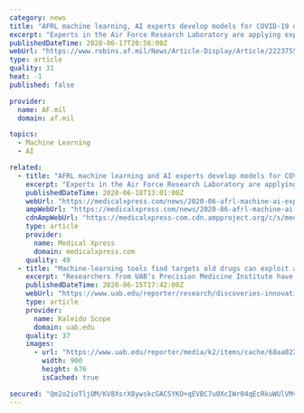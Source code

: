 ```yaml
---
category: news
title: "AFRL machine learning, AI experts develop models for COVID-19 decision-making"
excerpt: "Experts in the Air Force Research Laboratory are applying explainable machine learning and artificial intelligence approaches to develop thousands of models"
publishedDateTime: 2020-06-17T20:56:00Z
webUrl: "https://www.robins.af.mil/News/Article-Display/Article/2223755/afrl-machine-learning-ai-experts-develop-models-for-covid-19-decision-making/"
type: article
quality: 31
heat: -1
published: false

provider:
  name: AF.mil
  domain: af.mil

topics:
  - Machine Learning
  - AI

related:
  - title: "AFRL machine learning and AI experts develop models for COVID-19 decision-making"
    excerpt: "Experts in the Air Force Research Laboratory are applying explainable machine learning and artificial intelligence approaches to develop thousands of models that could help federal, state and ..."
    publishedDateTime: 2020-06-18T13:01:00Z
    webUrl: "https://medicalxpress.com/news/2020-06-afrl-machine-ai-experts-covid-.html"
    ampWebUrl: "https://medicalxpress.com/news/2020-06-afrl-machine-ai-experts-covid-.amp"
    cdnAmpWebUrl: "https://medicalxpress-com.cdn.ampproject.org/c/s/medicalxpress.com/news/2020-06-afrl-machine-ai-experts-covid-.amp"
    type: article
    provider:
      name: Medical Xpress
      domain: medicalxpress.com
    quality: 49
  - title: "Machine-learning tools find targets old drugs can exploit against COVID-19"
    excerpt: "Researchers from UAB’s Precision Medicine Institute have used AI to identify hundreds of potential treatments, which are now being tested through the COVID-19 research fund that the institute helped launch."
    publishedDateTime: 2020-06-15T17:42:00Z
    webUrl: "https://www.uab.edu/reporter/research/discoveries-innovations/item/9150-machine-learning-tools-find-targets-old-drugs-can-exploit-against-covid-19"
    type: article
    provider:
      name: Kaleido Scope
      domain: uab.edu
    quality: 37
    images:
      - url: "https://www.uab.edu/reporter/media/k2/items/cache/68aa0227ce1aaa38c452ab4eaf17093d_XL.jpg?t=20200615_173153"
        width: 900
        height: 676
        isCached: true

secured: "Qm2o2ioTljOM/KV8XsrX8ywskcGACSYKO+qEVBC7u0XcIWr04qEcRkuWUlVMvABw6Cw0lUl1TaCl19IhhEyrqmclTnF53TOZFHJzioScwB9UpPcqBVVdFbfMdMOxkOURYYpfB4BvO3TTmqv87nityukD/SGbxHRSrORYch/JplSJ0ePY7ZKr/nOM4q183U3LQb8nu5h60WvcJVkMj68/HYUU51n4RgF2F8GuXtUqFNXQ/UIA3gao3RWN459qjkx0IFwDr3uGSGiYEloe+qHscTS5HSOqQBsmPnbhKwIwl7DiEV0QlFD9qph9+uDhXisT3dB8m3nS8WM21Z0JdUjt2A==;3xW/tw8MtzP+NvVE7yRV3Q=="
---
```


